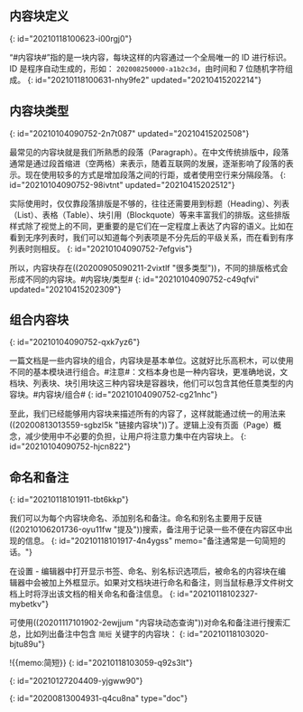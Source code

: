 ## 内容块定义
{: id="20210118100623-i00rgj0"}

“#内容块#”指的是一块内容，每块这样的内容通过一个全局唯一的 ID 进行标识。ID 是程序自动生成的，形如： `202008250000-a1b2c3d`，由时间和 7 位随机字符组成。
{: id="20210118100631-nhy9fe2" updated="20210415202214"}

## 内容块类型
{: id="20210104090752-2n7t087" updated="20210415202508"}

最常见的内容块就是我们所熟悉的段落（Paragraph）。在中文传统排版中，段落通常是通过段首缩进（空两格）来表示，随着互联网的发展，逐渐影响了段落的表示。现在使用较多的方式是增加段落之间的行距，或者使用空行来分隔段落。
{: id="20210104090752-98ivtnt" updated="20210415202512"}

实际使用时，仅仅靠段落排版是不够的，往往还需要用到标题（Heading）、列表（List）、表格（Table）、块引用（Blockquote）等来丰富我们的排版。这些排版样式除了视觉上的不同，更重要的是它们在一定程度上表达了内容的语义。比如在看到无序列表时，我们可以知道每个列表项是不分先后的平级关系，而在看到有序列表时则相反。
{: id="20210104090752-7efgvis"}

所以，内容块存在((20200905090211-2vixtlf "很多类型"))，不同的排版格式会形成不同的内容块。#内容块/类型#
{: id="20210104090752-c49qfvi" updated="20210415202309"}

## 组合内容块
{: id="20210104090752-qxk7yz6"}

一篇文档是一些内容块的组合，内容块是基本单位。这就好比乐高积木，可以使用不同的基本模块进行组合。#注意#：文档本身也是一种内容块，更准确地说，文档块、列表块、块引用块这三种内容块是容器块，他们可以包含其他任意类型的内容块。#内容块/组合#
{: id="20210104090752-cg21nhc"}

至此，我们已经能够用内容块来描述所有的内容了，这样就能通过统一的用法来((20200813013559-sgbzl5k "链接内容块"))了。逻辑上没有页面（Page）概念，减少使用中不必要的负担，让用户将注意力集中在内容块上。
{: id="20210104090752-hjcn822"}

## 命名和备注
{: id="20210118101911-tbt6kkp"}

我们可以为每个内容块命名、添加别名和备注。命名和别名主要用于反链((20210106201736-oyu11fw "提及"))搜索，备注用于记录一些不便在内容区中出现的信息。
{: id="20210118101917-4n4ygss" memo="备注通常是一句简短的话。"}

在设置 - 编辑器中打开显示书签、命名、别名标识选项后，被命名的内容块在编辑器中会被加上外框显示。如果对文档块进行命名和备注，则当鼠标悬浮文件树文档上时将浮出该文档的相关命名和备注信息。
{: id="20210118102327-mybetkv"}

可使用((20201117101902-2ewjjum "内容块动态查询"))对命名和备注进行搜索汇总，比如列出备注中包含 `简短` 关键字的内容块：
{: id="20210118103020-bjtu89u"}

!{{memo:简短}}
{: id="20210118103059-q92s3lt"}

{: id="20210127204409-yjgww90"}


{: id="20200813004931-q4cu8na" type="doc"}

